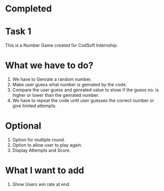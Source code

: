# Completed
# Task 1
This is a Number Game created for CodSoft Internship.
# What we have to do?
1. We have to Genrate a random number.
2. Make user guess what number is genrated by the code.
3. Compare the user guess and genrated value to show if the guess no. is higher or lower than the genrated number.
4. We have to repeat the code until user guesses the correct number or give limited attempts.
# Optional
1. Option for mutliple round.
2. Option to allow user to play again.
3. Display Attempts and Score.
# What I want to add
1. Show Users win rate at end.
